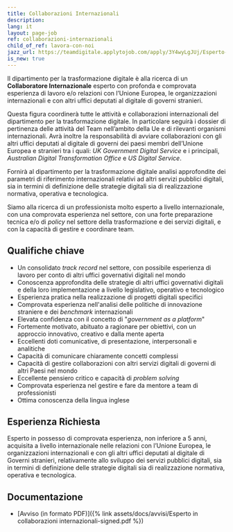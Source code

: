 ```yaml
---
title: Collaborazioni Internazionali
description:
lang: it
layout: page-job
ref: collaborazioni-internazionali
child_of_ref: lavora-con-noi
jazz_url: https://teamdigitale.applytojob.com/apply/3Y4wyLgJUj/Esperto-In-Collaborazioni-Internazionali.html
is_new: true
---
```


Il dipartimento per la trasformazione digitale è alla ricerca di un
**Collaboratore Internazionale** esperto con profonda e comprovata
esperienza di lavoro e/o relazioni con l’Unione Europea, le
organizzazioni internazionali e con altri uffici deputati al digitale di
governi stranieri.

Questa figura coordinerà tutte le attività e collaborazioni
internazionali del dipartimento per la trasformazione digitale. In
particolare seguirà i dossier di pertinenza delle attività del Team
nell’ambito della Ue e di rilevanti organismi internazionali. Avrà
inoltre la responsabilità di avviare collaborazioni con gli altri uffici
deputati al digitale di governi dei paesi membri dell’Unione Europea e
stranieri tra i quali: *UK Government Digital Service* e i principali,
*Australian Digital Transformation Office* e *US Digital Service*.

Fornirà al dipartimento per la trasformazione digitale analisi
approfondite dei parametri di riferimento internazionali relativi ad
altri servizi pubblici digitali, sia in termini di definizione delle
strategie digitali sia di realizzazione normativa, operativa e
tecnologica.

Siamo alla ricerca di un professionista molto esperto a livello
internazionale, con una comprovata esperienza nel settore, con una forte
preparazione tecnica e/o di *policy* nel settore della trasformazione e
dei servizi digitali, e con la capacità di gestire e coordinare team.

## Qualifiche chiave

-   Un consolidato *track record* nel settore, con possibile esperienza
    di lavoro per conto di altri uffici governativi digitali nel mondo
-   Conoscenza approfondita delle strategie di altri uffici governativi
    digitali e della loro implementazione a livello legislativo,
    operativo e tecnologico
-   Esperienza pratica nella realizzazione di progetti digitali
    specifici
-   Comprovata esperienza nell'analisi delle politiche di innovazione
    straniere e dei *benchmark* internazionali
-   Elevata confidenza con il concetto di "*government as a platform*"
-   Fortemente motivato, abituato a ragionare per obiettivi, con un
    approccio innovativo, creativo e dalla mente aperta
-   Eccellenti doti comunicative, di presentazione, interpersonali e
    analitiche
-   Capacità di comunicare chiaramente concetti complessi
-   Capacità di gestire collaborazioni con altri servizi digitali di
    governi di altri Paesi nel mondo
-   Eccellente pensiero critico e capacità di *problem solving*
-   Comprovata esperienza nel gestire e fare da mentore a team di
    professionisti
-   Ottima conoscenza della lingua inglese

## Esperienza Richiesta

Esperto in possesso di comprovata esperienza, non inferiore a 5 anni, acquisita a livello
internazionale nelle relazioni con l’Unione Europea, le organizzazioni internazionali e con gli
altri uffici deputati al digitale di Governi stranieri, relativamente allo sviluppo dei servizi
pubblici digitali, sia in termini di definizione delle strategie digitali sia di realizzazione
normativa, operativa e tecnologica.

## Documentazione

- [Avviso (in formato PDF)]({% link assets/docs/avvisi/Esperto in collaborazioni internazionali-signed.pdf %})
